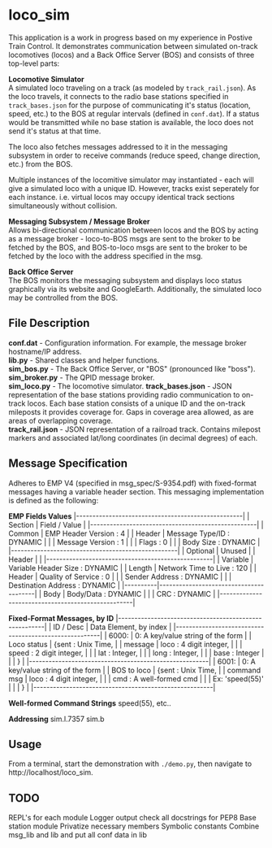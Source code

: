 # loco_sim

This application is a work in progress based on my experience in Postive Train Control. It demonstrates communication between simulated on-track locomotives (locos) and a Back Office Server (BOS) and consists of three top-level parts:
  
**Locomotive Simulator**  
A simulated loco traveling on a track (as modeled by `track_rail.json`). As the loco travels, it connects to the radio base stations specified in `track_bases.json` for the purpose of communicating it's status (location, speed, etc.) to the BOS at regular intervals (defined in `conf.dat`). If a status would be transmitted while no base station is available, the loco does not send it's status at that time.  

The loco also fetches messages addressed to it in the messaging subsystem in order to receive commands (reduce speed, change direction, etc.) from the BOS.

Multiple instances of the locomitive simulator may instantiated - each will give a simulated loco with a unique ID. However, tracks exist seperately for each instance. i.e. virtual locos may occupy identical track sections simultaneously  without collision.

**Messaging Subsystem / Message Broker**  
Allows bi-directional communication between locos and the BOS by acting as a message broker - loco-to-BOS msgs are sent to the broker to be fetched by the BOS, and BOS-to-loco msgs are sent to the broker to be fetched by the loco with the address specified in the msg.

**Back Office Server**  
The BOS monitors the messaging subsystem and displays loco status graphically via its website and GoogleEarth. Additionally, the simulated loco may be controlled from the BOS.

## File Description

**conf.dat** - Configuration information. For example, the message broker hostname/IP address.  
**lib.py** - Shared classes and helper functions.  
**sim_bos.py** - The Back Office Server, or "BOS" (pronounced like "boss").  
**sim_broker.py** - The QPID message broker.  
**sim_loco.py** - The locomotive simulator.
**track_bases.json** - JSON representation of the base stations providing radio communication to on-track locos. Each base station consists of a unique ID and the on-track mileposts it provides coverage for. Gaps in coverage area allowed, as are areas of overlapping coverage.  
**track_rail.json** - JSON representation of a railroad track. Contains milepost markers and associated lat/long coordinates (in decimal degrees) of each.

## Message Specification

Adheres to EMP V4 (specified in msg_spec/S-9354.pdf) with fixed-format messages having a variable header section. This messaging implementation is defined as the following:

**EMP Fields Values**
|---------------------------------------------------|
| Section  | Field / Value                          |
|---------------------------------------------------|
| Common   | EMP Header Version    : 4              |
| Header   | Message Type/ID       : DYNAMIC        |
|          | Message Version       : 1              |
|          | Flags                 : 0              |
|          | Body Size             : DYNAMIC        |
|---------------------------------------------------|
| Optional | Unused                                 |
| Header   |                                        |
|---------------------------------------------------|
| Variable | Variable Header Size  : DYNAMIC        |
| Length   | Network Time to Live  : 120            |
| Header   | Quality of Service    : 0              |
|          | Sender Address        : DYNAMIC        |
|          | Destination Address   : DYNAMIC        |
|----------|----------------------------------------|
| Body     | Body/Data             : DYNAMIC        |
|          | CRC                   : DYNAMIC        |
|---------------------------------------------------|

**Fixed-Format Messages, by ID**
|-------------------------------------------------------|
| ID / Desc     | Data Element, by index                |
|-------------------------------------------------------|
| 6000:         | 0: A key/value string of the form     |
| Loco status   |    {sent          : Unix Time,         |
| message       |     loco          : 4 digit integer,   |
|               |     speed        : 2 digit integer,   |
|               |     lat     : Integer,           |
|               |     long    : Integer,           |
|               |     base : Integer            |
|               |    }                                  |
|-------------------------------------------------------|
| 6001:         | 0: A key/value string of the form     |
| BOS to loco   |    {sent    : Unix Time,         |
| command msg   |     loco : 4 digit integer,   |
|               |     cmd      : A well-formed cmd  |
|               |                    Ex: 'speed(55)'    |
|               |    }                                  |
|-------------------------------------------------------|

**Well-formed Command Strings**
speed(55), etc..

**Addressing**
sim.l.7357
sim.b

## Usage
  
From a terminal, start the demonstration with `./demo.py`, then navigate to http://localhost/loco_sim.  

## TODO
REPL's for each module
Logger output
check all docstrings for PEP8
Base station module
Privatize necessary members
Symbolic constants
Combine msg_lib and lib and put all conf data in lib
